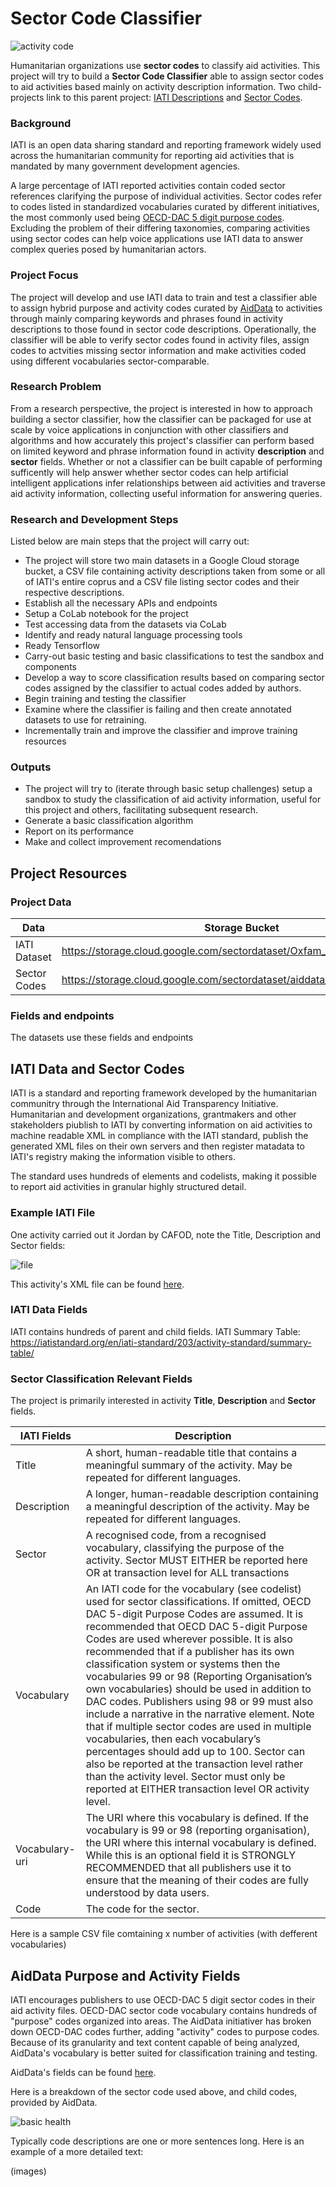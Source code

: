 # Sector Code Classifier

![activity code](https://github.com/brentxphillips/CSRMP/blob/main/description_sector.png)

Humanitarian organizations use **sector codes** to classify aid activities. This project will try to build a **Sector Code Classifier** able to assign sector codes to aid activities based mainly on activity description information. Two child-projects link to this parent project: [IATI Descriptions]() and [Sector Codes]().



### Background

IATI is an open data sharing standard and reporting framework widely used across the humanitarian community for reporting aid activities that is mandated by many government development agencies.

A large percentage of IATI reported activities contain coded sector references clarifying the purpose of individual activities. Sector codes refer to codes listed in standardized vocabularies curated by different initiatives, the most commonly used being [OECD-DAC 5 digit purpose codes](https://iatistandard.org/en/iati-standard/203/codelists/sector/). Excluding the problem of their differing taxonomies, comparing activities using sector codes can help voice applications use IATI data to answer complex queries posed by humanitarian actors.

### Project Focus

The project will develop and use IATI data to train and test a classifier able to assign hybrid purpose and activity codes curated by [AidData](https://www.aiddata.org/) to activities through mainly comparing keywords and phrases found in activity descriptions to those found in sector code descriptions. Operationally, the classifier will be able to verify sector codes found in activity files, assign codes to actvities missing sector information and make activities coded using different vocabularies sector-comparable.

### Research Problem

From a research perspective, the project is interested in how to approach building a sector classifier, how the classifier can be packaged for use at scale by voice applications in conjunction with other classifiers and algorithms and how accurately this project's classifier can perform based on limited keyword and phrase information found in activity **description** and **sector** fields. Whether or not a classifier can be built capable of performing sufficently will help answer whether sector codes can help artificial intelligent applications infer relationships between aid activities and traverse aid activity information, collecting useful information for answering queries.

### Research and Development Steps

Listed below are main steps that the project will carry out:

* The project will store two main datasets in a Google Cloud storage bucket, a CSV file containing activity descriptions taken from some or all of IATI's entire coprus and a CSV file listing sector codes and their respective descriptions.
* Establish all the necessary APIs and endpoints
* Setup a CoLab notebook for the project
* Test accessing data from the datasets via CoLab
* Identify and ready natural language processing tools
* Ready Tensorflow
* Carry-out basic testing and basic classifications to test the sandbox and components
* Develop a way to score classification results based on comparing sector codes assigned by the classifier to actual codes added by authors.
* Begin training and testing the classifier
* Examine where the classifier is failing and then create annotated datasets to use for retraining.
* Incrementally train and improve the classifier and improve training resources

### Outputs

* The project will try to (iterate through basic setup challenges) setup a sandbox to study the classification of aid activity information, useful for this project and others, facilitating subsequent research.
* Generate a basic classification algorithm
* Report on its performance
* Make and collect improvement recomendations


## Project Resources

### Project Data

Data | Storage Bucket
---- | ----
IATI Dataset | https://storage.cloud.google.com/sectordataset/Oxfam_activities.csv
Sector Codes | https://storage.cloud.google.com/sectordataset/aiddata_purpose_codes.csv

### Fields and endpoints

The datasets use these fields and endpoints


## IATI Data and Sector Codes

IATI is a standard and reporting framework developed by the humanitarian communitry through the International Aid Transparency Initiative. Humanitarian and development organizations, grantmakers and other stakeholders piublish to IATI by converting information on aid activities to machine readable XML in compliance with the IATI standard, publish the generated XML files on their own servers and then register matadata to IATI's registry making the information visible to others.

The standard uses hundreds of elements and codelists, making it possible to report aid activities in granular highly structured detail.

### Example IATI File

One activity carried out it Jordan by CAFOD, note the Title, Description and Sector fields:

![file](https://github.com/brentxphillips/CSRMP/blob/main/iati_example.png)

This activity's XML file can be found [here](https://github.com/brentxphillips/CSRMP/blob/main/undpko.xml).

### IATI Data Fields

IATI contains hundreds of parent and child fields. IATI Summary Table: https://iatistandard.org/en/iati-standard/203/activity-standard/summary-table/

### Sector Classification Relevant Fields

The project is primarily interested in activity **Title**, **Description** and **Sector** fields.

IATI Fields | Description
---- | ----
Title | A short, human-readable title that contains a meaningful summary of the activity. May be repeated for different languages.
Description | A longer, human-readable description containing a meaningful description of the activity. May be repeated for different languages.
Sector | A recognised code, from a recognised vocabulary, classifying the purpose of the activity. Sector MUST EITHER be reported here OR at transaction level for ALL transactions
Vocabulary | An IATI code for the vocabulary (see codelist) used for sector classifications. If omitted, OECD DAC 5-digit Purpose Codes are assumed. It is recommended that OECD DAC 5-digit Purpose Codes are used wherever possible. It is also recommended that if a publisher has its own classification system or systems then the vocabularies 99 or 98 (Reporting Organisation’s own vocabularies) should be used in addition to DAC codes. Publishers using 98 or 99 must also include a narrative in the narrative element. Note that if multiple sector codes are used in multiple vocabularies, then each vocabulary’s percentages should add up to 100. Sector can also be reported at the transaction level rather than the activity level. Sector must only be reported at EITHER transaction level OR activity level.
Vocabulary-uri | The URI where this vocabulary is defined. If the vocabulary is 99 or 98 (reporting organisation), the URI where this internal vocabulary is defined. While this is an optional field it is STRONGLY RECOMMENDED that all publishers use it to ensure that the meaning of their codes are fully understood by data users.
Code | The code for the sector.

Here is a sample CSV file comtaining x number of activities (with defferent vocabularies)

## AidData Purpose and Activity Fields

IATI encourages publishers to use OECD-DAC 5 digit sector codes in their aid activity files. OECD-DAC sector code vocabulary contains hundreds of "purpose" codes organized into areas. The AidData initiativer has broken down OECD-DAC codes further, adding "activity" codes to purpose codes. Because of its granularity and text content capable of being analyzed, AidData's vocabulary is better suited for classification training and testing.

AidData's fields can be found [here]().

Here is a breakdown of the sector code used above, and child codes, provided by AidData. 

![basic health](https://github.com/brentxphillips/CSRMP/blob/main/basic_health.png)

Typically code descriptions are one or more sentences long. Here is an example of a more detailed text:

(images)


